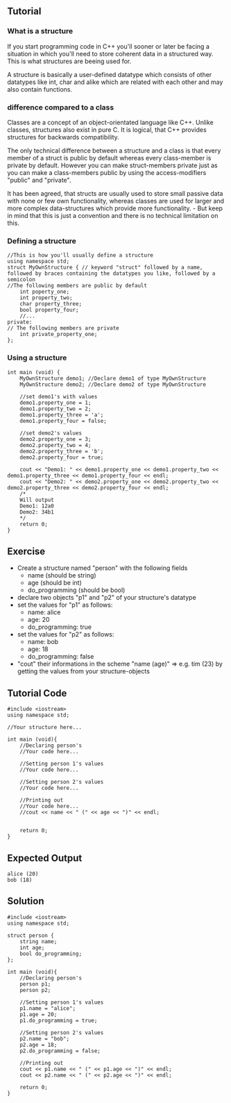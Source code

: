 Tutorial
--------

###  What is a structure

If you start programming code in C++ you'll sooner or later be facing a situation in which you'll need to store coherent data in a structured way.
This is what structures are beeing used for.

A structure is basically a user-defined datatype which consists of other datatypes like int, char and alike which are related with each other and may also contain functions.

### difference compared to a class
Classes are a concept of an object-orientated language like C++.
Unlike classes, structures also exist in pure C. It is logical, that C++ provides structures for backwards compatibility.

The only technical difference between a structure and a class is that every member of a struct is public by default whereas every class-member is private by default.
However you can make struct-members private just as you can make a class-members public by using the access-modifiers "public" and "private".

It has been agreed, that structs are usually used to store small passive data with none or few own functionality, whereas classes are used for larger and more complex data-structures which provide more functionality. - But keep in mind that this is just a convention and there is no technical limitation on this.

### Defining a structure
    //This is how you'll usually define a structure    
    using namespace std;
    struct MyOwnStructure { // keyword "struct" followed by a name, followed by braces containing the datatypes you like, followed by a semicolon
    //The following members are public by default
        int poperty_one;
        int property_two;
        char property_three;
        bool property_four;
        //...
    private:
    // The following members are private
        int private_property_one;
    };

### Using a structure 
    int main (void) {
        MyOwnStructure demo1; //Declare demo1 of type MyOwnStructure
        MyOwnStructure demo2; //Declare demo2 of type MyOwnStructure

        //set demo1's with values
        demo1.property_one = 1;
        demo1.property_two = 2;
        demo1.property_three = 'a';
        demo1.property_four = false;

        //set demo2's values
        demo2.property_one = 3;
        demo2.property_two = 4;
        demo2.property_three = 'b';
        demo2.property_four = true;

        cout << "Demo1: " << demo1.property_one << demo1.property_two << demo1.property_three << demo1.property_four << endl;
        cout << "Demo2: " << demo2.property_one << demo2.property_two << demo2.property_three << demo2.property_four << endl;
        /*
        Will output
        Demo1: 12a0
        Demo2: 34b1
        */
        return 0;
    }


Exercise
--------

- Create a structure named "person" with the following fields
  - name (should be string)
  - age (should be int)
  - do_programming (should be bool)
- declare two objects "p1" and "p2" of your structure's datatype
- set the values for "p1" as follows:
    - name: alice
    - age: 20
    - do_programming: true
- set the values for "p2" as follows:
    - name: bob
    - age: 18
    - do_programming: false
- "cout" their informations in the scheme "name (age)" => e.g. tim (23) by getting the values from your structure-objects


Tutorial Code
-------------

    #include <iostream>
    using namespace std;
    
    //Your structure here...

    int main (void){
        //Declaring person's
        //Your code here...

        //Setting person 1's values
        //Your code here...

        //Setting person 2's values
        //Your code here...

        //Printing out
        //Your code here...
        //cout << name << " (" << age << ")" << endl;
        

        return 0;
    }

Expected Output
---------------

    
    alice (20)
    bob (18)
    


Solution
--------

    #include <iostream>
    using namespace std;
    
    struct person { 
        string name;
        int age;
        bool do_programming;
    };

    int main (void){
        //Declaring person's
        person p1;
        person p2;

        //Setting person 1's values
        p1.name = "alice";
        p1.age = 20;
        p1.do_programming = true;

        //Setting person 2's values
        p2.name = "bob";
        p2.age = 18;
        p2.do_programming = false;

        //Printing out
        cout << p1.name << " (" << p1.age << ")" << endl;
        cout << p2.name << " (" << p2.age << ")" << endl;

        return 0;
    }


